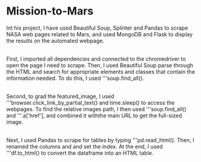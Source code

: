 # Mission-to-Mars
Int his project, I have used Beautiful Soup, Splinter and Pandas to scrape NASA web pages related to Mars, and used MongoDB and Flask to display the results on the automated webpage.

<br />First, I imported all dependencies and connected to the chromedriver to open the page I need to scrape. Then, I used Beautiful Soup parse through the HTML and search for appropriate elements and classes that contain the information needed. To do this, I used '''soup.find_all(). 

<br />Second, to grad the featured_image, I used '''browser.click_link_by_partial_text() and time.sleep() to access the webpages. To find the relative images path, I then used '''soup.find_all() and '''.a['href'], and combined it withthe main URL to get the full-sized image.

<br />Next, I used Pandas to scrape for tables by typing '''pd.read_html(). Then, I renamed the columns and and set the index. At the end, I used '''df.to_html() to convert the dataframe into an HTML table.
